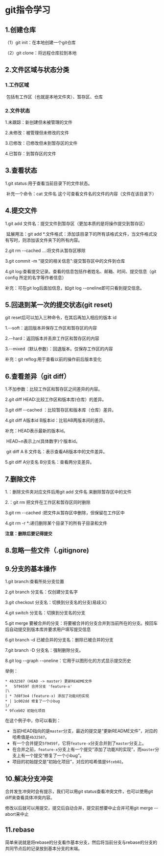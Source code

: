 # git指令学习

## 1.创建仓库

（1）git init：在本地创建一个git仓库

（2）git clone：将远程仓库拉到本地

## 2.文件区域与状态分类

###  1.工作区域

​	包括有工作区（也就是本地文件夹）、暂存区、仓库

###  2.文件状态

1.未跟踪：新创建但未被管理的文件

2.未修改：被管理但未修改的文件

3.已修改：已修改但未到暂存区的文件

4.已暂存：到暂存区的文件

## 3.查看状态

1.git status:用于查看当前目录下的文件状态。

​		补充一个命令：cat 文件名   这个可查看文件名的文件的内容（文件在该目录下）

## 4.提交文件

1.git add 文件名：提交文件到暂存区（更加本质的是将操作提交到暂存区）

​	延展用法：git add *.文件格式：添加该目录下的所有该格式文件，当文件格式没有写时，则添加该文件夹下的所有内容。

2.git rm --cached <file>...:将文件从暂存区移除

3.git commit -m "提交的相关信息":提交暂存区中的文件到仓库

4.git log:查看提交记录。查看的信息包括作者姓名、邮箱、时间、提交信息（git config 所定的名字等作者信息）

补充：可在git log后面加信息，如git log --oneline即可只看到提交信息。

## 5.回退到某一次的提交状态(git reset)

git reset后可以加入三种命令，在其后再加入相应的版本 id

1.--soft：返回版本并保存工作区和暂存区的内容

2.--hard：返回版本并丢弃工作区和暂存区的内容

3.--mixed（默认参数）：回退版本。仅保存工作区的内容

补充：git reflog:用于查看以前的操作前后版本变化

## 6.查看差异（git diff）

1.不加参数：比较工作区和暂存区之间差异的内容。

2.git diff HEAD:比较工作区和版本库(仓库）的差异。

3.git diff --cached ：比较暂存区和版本库（仓库）差异。

4.git diff A版本id B版本id：比较AB两版本间的差异。

补充：HEAD表示最新的版本id。

​			HEAD~n表示上n(具体数字)个版本id。

​			git diff A B 文件名：表示查看AB版本中的文件差异。

5.git diff A分支名 B分支名：查看两分支差异。

## 7.删除文件

1.：删除文件夹对应文件后用git add 文件名 来删除暂存区中的文件

2.：git rm <file> 把文件在工作区和暂存区同时删除

3.git rm --cached <file>:把文件从暂存区中删除，但保留在工作区中

4.git rm -r *:递归删除某个目录下的所有子目录和文件

**注意：删除后要记得提交**

## 8.忽略一些文件（.gitignore)

## 9.分支的基本操作

1.git branch:查看所处分支位置

2.git branch 分支名：仅创建分支名字

3.git checkout 分支名：切换到分支名的分支(易歧义)

4.git switch 分支名：切换到分支名的分支

5.git merge 要被合并的分支：将要被合并的分支合并到当前所在的分支。按回车后自动提交到版本库并要求用户填写提交信息

6.git branch -d 已被合并的分支名：删除已被合并的分支

7.git branch -D 分支名：强制删除分支。

8.git log --graph --oneline：它用于以图形化的方式显示提交历史

举例：

```git
* 4b32587 (HEAD -> master) 更新README文件  
*   5f9459f 合并分支 'feature-x'  
|\    
| * 7d8f3e4 (feature-x) 添加了功能X的实现  
* | 1c002dd 修复了一个小bug  
|/    
* 9fceb02 初始化项目
```

在这个例子中，你可以看到：

- 当前HEAD指向的是`master`分支，最近的提交是“更新README文件”，对应的哈希值是`4b32587`。
- 有一个合并提交`5f9459f`，它将`feature-x`分支合并到了`master`分支上。
- 在合并之前，`feature-x`分支上有一个提交“添加了功能X的实现”，而`master`分支上有一个提交“修复了一个小bug”。
- 项目的初始提交是“初始化项目”，对应的哈希值是`9fceb02`。

## 10.解决分支冲突

合并发生冲突时会有提示，我们可以用git status查看冲突文件，也可以使用git diff来查看具体冲突内容。

修改以后就可以用提交，提交后自动合并，提交前想要中止合并可用git merge --abort来中止

## 11.rebase

简单来说就是将rebase的分支看作基本分支，然后将当前分支与rebase的分支的共同节点后的记录放到基本分支的末端。